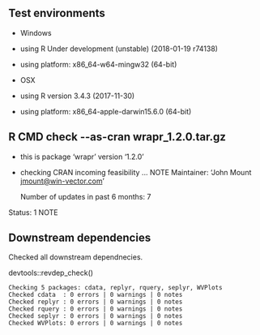 

## Test environments

 * Windows
 * using R Under development (unstable) (2018-01-19 r74138)
 * using platform: x86_64-w64-mingw32 (64-bit)

 * OSX 
 * using R version 3.4.3 (2017-11-30)
 * using platform: x86_64-apple-darwin15.6.0 (64-bit)

## R CMD check --as-cran wrapr_1.2.0.tar.gz 

 * this is package ‘wrapr’ version ‘1.2.0’

 * checking CRAN incoming feasibility ... NOTE
   Maintainer: ‘John Mount <jmount@win-vector.com>’

   Number of updates in past 6 months: 7


Status: 1 NOTE

## Downstream dependencies

Checked all downstream dependnecies.

devtools::revdep_check()

    Checking 5 packages: cdata, replyr, rquery, seplyr, WVPlots
    Checked cdata  : 0 errors | 0 warnings | 0 notes
    Checked replyr : 0 errors | 0 warnings | 0 notes
    Checked rquery : 0 errors | 0 warnings | 0 notes
    Checked seplyr : 0 errors | 0 warnings | 0 notes
    Checked WVPlots: 0 errors | 0 warnings | 0 notes
